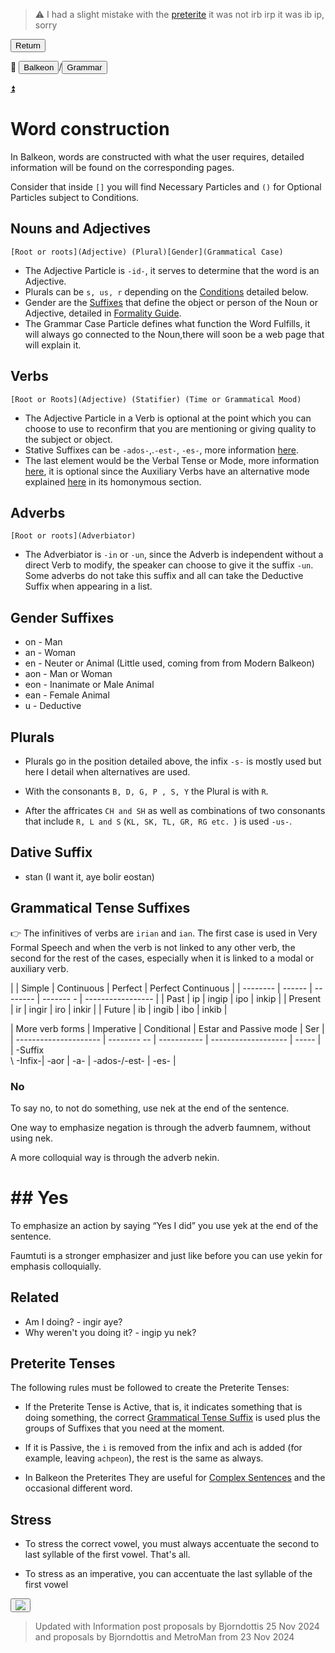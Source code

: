> ⚠️ I had a slight mistake with the [preterite](#related) it was not irb irp it was ib ip, sorry

<button class="button-82-pushable" role="button" onclick="history.back()">
 <span class="button-82-shadow"></span>
 <span class="button-82-edge"></span>
 <span class="button-82-front text">
 Return
 </span> </button>

📂 <button class="button-16" role="button" onclick="location.href='../../index'">Balkeon</button>/<button class="button-16" role= "button" onclick="location.href='../index'">Grammar</button>

<a name="top"></a>
<a class="top-link hide" href="#top">⏫️</a>

# Word construction

In Balkeon, words are constructed with what the user requires, detailed information will be found on the corresponding pages.

Consider that inside `[]` you will find Necessary Particles and `()` for Optional Particles subject to Conditions.

## Nouns and Adjectives

`[Root or roots](Adjective) (Plural)[Gender](Grammatical Case)`

- The Adjective Particle is `-id-`, it serves to determine that the word is an Adjective.
- Plurals can be `s, us, r` depending on the [Conditions](#plurals) detailed below.
- Gender are the [Suffixes](#gender-suffixes) that define the object or person of the Noun or Adjective, detailed in [Formality Guide](../formalityguide).
- The Grammar Case Particle defines what function the Word Fulfills, it will always go connected to the Noun,there will soon be a web page that will explain it.

## Verbs

`[Root or Roots](Adjective) (Statifier) ​​(Time or Grammatical Mood)`

- The Adjective Particle in a Verb is optional at the point which you can choose to use to reconfirm that you are mentioning or giving quality to the subject or object.
- Stative Suffixes can be `-ados-`,.`-est-`, `-es-`, more information [here](#grammatical-tense-suffixes).
- The last element would be the Verbal Tense or Mode, more information [here](#grammatical-tense-suffixes), it is optional since the Auxiliary Verbs have an alternative mode explained [here](../sentences/#auxiliary-verbs) in its homonymous section.

## Adverbs

`[Root or roots](Adverbiator)`

- The Adverbiator is `-in` or `-un`, since the Adverb is independent without a direct Verb to modify, the speaker can choose to give it the suffix `-un`. Some adverbs do not take this suffix and all can take the Deductive Suffix when appearing in a list.

## Gender Suffixes
- on - Man
- an - Woman
- en - Neuter or Animal (Little used, coming from from Modern Balkeon)
- aon - Man or Woman
- eon - Inanimate or Male Animal
- ean - Female Animal
- u - Deductive

## Plurals

- Plurals go in the position detailed above, the infix `-s-` is mostly used but here I detail when alternatives are used.

- With the consonants `B, D, G, P , S, Y` the Plural is with `R`.
- After the affricates `CH and SH` as well as combinations of two consonants that include `R, L and S` (`KL, SK, TL, GR, RG etc. `) is used `-us-`.

## Dative Suffix
- stan (I want it, aye bolir eostan)

## Grammatical Tense Suffixes

👉 The infinitives of verbs are `irian` and `ian`. The first case is used in Very Formal Speech and when the verb is not linked to any other verb, the second for the rest of the cases, especially when it is linked to a modal or auxiliary verb.

<div class="table-wrapper" markdown="block">

| | Simple | Continuous | Perfect | Perfect Continuous |
| -------- | ------ | -------- | ------- - | ----------------- |
| Past | ip | ingip | ipo | inkip |
| Present | ir | ingir | iro | inkir |
| Future | ib | ingib | ibo | inkib |

| More verb forms | Imperative | Conditional | Estar and Passive mode | Ser |
| --------------------- | -------- -- | ----------- | ------------------- | ----- |
| \-Suffix<br />\ -Infix\-| \-aor | \-a- | \-ados-/\-est\- | \-es- |

</div>

### No

To say no, to not do something, use nek at the end of the sentence.

One way to emphasize negation is through the adverb faumnem, without using nek.

A more colloquial way is through the adverb nekin.

# ## Yes

To emphasize an action by saying “Yes I did” you use yek at the end of the sentence.

Faumtuti is a stronger emphasizer and just like before you can use yekin for emphasis colloquially.

## Related

- Am I doing? - ingir aye?
- Why weren't you doing it? - ingip yu nek?

## Preterite Tenses

The following rules must be followed to create the Preterite Tenses:

- If the Preterite Tense is Active, that is, it indicates something that is doing something, the correct [Grammatical Tense Suffix](#grammatical-tense-suffixes) is used plus the groups of Suffixes that you need at the moment.

- If it is Passive, the `i` is removed from the infix and ach is added (for example, leaving `achpeon`), the rest is the same as always.

- In Balkeon the Preterites They are useful for [Complex Sentences](../complexsentences) and the occasional different word.

## Stress

- To stress the correct vowel, you must always accentuate the second to last syllable of the first vowel. That's all.

- To stress as an imperative, you can accentuate the last syllable of the first vowel

<button class="button-17" role="button" onclick="langRedirect('en')"><img src="https://img.icons8.com/?size=35&id=95094&format=png&color=000000"/></button>

> Updated with Information post proposals by Bjorndottis 25 Nov 2024 and proposals by Bjorndottis and MetroMan from 23 Nov 2024
